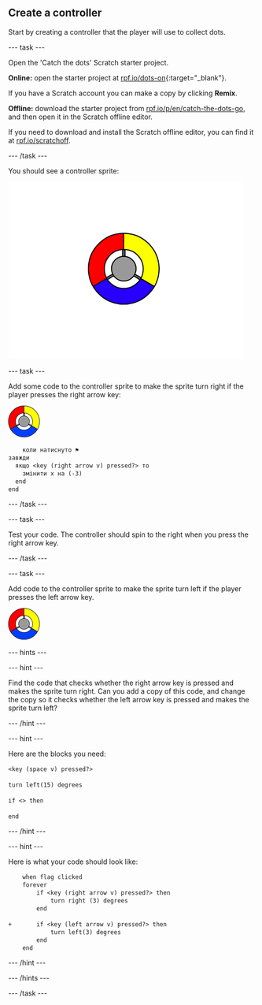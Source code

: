 ## Create a controller

Start by creating a controller that the player will use to collect dots.

\--- task \---

Open the 'Catch the dots' Scratch starter project.

**Online:** open the starter project at [rpf.io/dots-on](http://rpf.io/dots-on){:target="_blank"}.

If you have a Scratch account you can make a copy by clicking **Remix**.

**Offline:** download the starter project from [rpf.io/p/en/catch-the-dots-go](http://rpf.io/p/en/catch-the-dots-go), and then open it in the Scratch offline editor.

If you need to download and install the Scratch offline editor, you can find it at [rpf.io/scratchoff](http://rpf.io/scratchoff).

\--- /task \---

You should see a controller sprite:

![screenshot](images/dots-controller.png)

\--- task \---

Add some code to the controller sprite to make the sprite turn right if the player presses the right arrow key:

![Controller sprite](images/controller-sprite.png)

```blocks3
    коли натиснуто ⚑
завжди 
  якщо <key (right arrow v) pressed?> то 
    змінити x на (-3)
  end
end
```

\--- /task \---

\--- task \---

Test your code. The controller should spin to the right when you press the right arrow key.

\--- /task \---

\--- task \---

Add code to the controller sprite to make the sprite turn left if the player presses the left arrow key.

![Controller sprite](images/controller-sprite.png)

\--- hints \---

\--- hint \---

Find the code that checks whether the right arrow key is pressed and makes the sprite turn right. Can you add a copy of this code, and change the copy so it checks whether the left arrow key is pressed and makes the sprite turn left?

\--- /hint \---

\--- hint \---

Here are the blocks you need:

```blocks3
<key (space v) pressed?>

turn left(15) degrees

if <> then

end
```

\--- /hint \---

\--- hint \---

Here is what your code should look like:

```blocks3
    when flag clicked
    forever
        if <key (right arrow v) pressed?> then
            turn right (3) degrees
        end

+       if <key (left arrow v) pressed?> then
            turn left(3) degrees
        end
    end
```

\--- /hint \---

\--- /hints \---

\--- /task \---